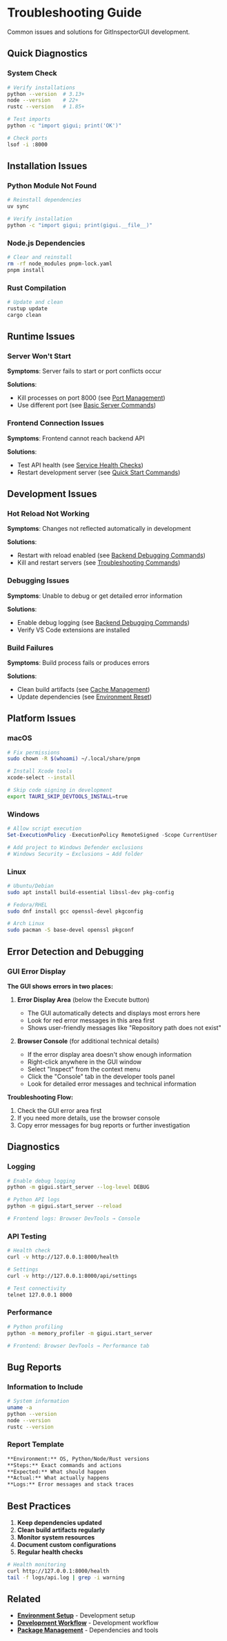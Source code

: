 # Troubleshooting Guide

Common issues and solutions for GitInspectorGUI development.

## Quick Diagnostics

### System Check

```bash
# Verify installations
python --version  # 3.13+
node --version    # 22+
rustc --version   # 1.85+

# Test imports
python -c "import gigui; print('OK')"

# Check ports
lsof -i :8000
```

## Installation Issues

### Python Module Not Found

```bash
# Reinstall dependencies
uv sync

# Verify installation
python -c "import gigui; print(gigui.__file__)"
```

### Node.js Dependencies

```bash
# Clear and reinstall
rm -rf node_modules pnpm-lock.yaml
pnpm install
```

### Rust Compilation

```bash
# Update and clean
rustup update
cargo clean
```

## Runtime Issues

### Server Won't Start

**Symptoms**: Server fails to start or port conflicts occur

**Solutions**:

-   Kill processes on port 8000 (see [Port Management](development-commands.md#port-management))
-   Use different port (see [Basic Server Commands](development-commands.md#basic-server-commands))

### Frontend Connection Issues

**Symptoms**: Frontend cannot reach backend API

**Solutions**:

-   Test API health (see [Service Health Checks](development-commands.md#service-health-checks))
-   Restart development server (see [Quick Start Commands](development-commands.md#quick-start-commands))

## Development Issues

### Hot Reload Not Working

**Symptoms**: Changes not reflected automatically in development

**Solutions**:

-   Restart with reload enabled (see [Backend Debugging Commands](development-commands.md#backend-debugging-commands))
-   Kill and restart servers (see [Troubleshooting Commands](development-commands.md#troubleshooting-commands))

### Debugging Issues

**Symptoms**: Unable to debug or get detailed error information

**Solutions**:

-   Enable debug logging (see [Backend Debugging Commands](development-commands.md#backend-debugging-commands))
-   Verify VS Code extensions are installed

### Build Failures

**Symptoms**: Build process fails or produces errors

**Solutions**:

-   Clean build artifacts (see [Cache Management](development-commands.md#cache-management))
-   Update dependencies (see [Environment Reset](development-commands.md#environment-reset))

## Platform Issues

### macOS

```bash
# Fix permissions
sudo chown -R $(whoami) ~/.local/share/pnpm

# Install Xcode tools
xcode-select --install

# Skip code signing in development
export TAURI_SKIP_DEVTOOLS_INSTALL=true
```

### Windows

```powershell
# Allow script execution
Set-ExecutionPolicy -ExecutionPolicy RemoteSigned -Scope CurrentUser

# Add project to Windows Defender exclusions
# Windows Security → Exclusions → Add folder
```

### Linux

```bash
# Ubuntu/Debian
sudo apt install build-essential libssl-dev pkg-config

# Fedora/RHEL
sudo dnf install gcc openssl-devel pkgconfig

# Arch Linux
sudo pacman -S base-devel openssl pkgconf
```

## Error Detection and Debugging

### GUI Error Display

**The GUI shows errors in two places:**

1. **Error Display Area** (below the Execute button)

    - The GUI automatically detects and displays most errors here
    - Look for red error messages in this area first
    - Shows user-friendly messages like "Repository path does not exist"

2. **Browser Console** (for additional technical details)
    - If the error display area doesn't show enough information
    - Right-click anywhere in the GUI window
    - Select "Inspect" from the context menu
    - Click the "Console" tab in the developer tools panel
    - Look for detailed error messages and technical information

**Troubleshooting Flow:**

1. Check the GUI error area first
2. If you need more details, use the browser console
3. Copy error messages for bug reports or further investigation

## Diagnostics

### Logging

```bash
# Enable debug logging
python -m gigui.start_server --log-level DEBUG

# Python API logs
python -m gigui.start_server --reload

# Frontend logs: Browser DevTools → Console
```

### API Testing

```bash
# Health check
curl -v http://127.0.0.1:8000/health

# Settings
curl -v http://127.0.0.1:8000/api/settings

# Test connectivity
telnet 127.0.0.1 8000
```

### Performance

```bash
# Python profiling
python -m memory_profiler -m gigui.start_server

# Frontend: Browser DevTools → Performance tab
```

## Bug Reports

### Information to Include

```bash
# System information
uname -a
python --version
node --version
rustc --version
```

### Report Template

```markdown
**Environment:** OS, Python/Node/Rust versions
**Steps:** Exact commands and actions
**Expected:** What should happen
**Actual:** What actually happens
**Logs:** Error messages and stack traces
```

## Best Practices

1. **Keep dependencies updated**
2. **Clean build artifacts regularly**
3. **Monitor system resources**
4. **Document custom configurations**
5. **Regular health checks**

```bash
# Health monitoring
curl http://127.0.0.1:8000/health
tail -f logs/api.log | grep -i warning
```

## Related

-   **[Environment Setup](environment-setup.md)** - Development setup
-   **[Development Workflow](development-workflow.md)** - Development workflow
-   **[Package Management](package-management.md)** - Dependencies and tools
